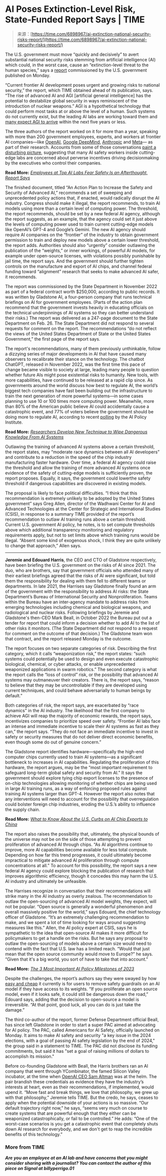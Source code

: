 <!--yml
category: 未分类
date: 2024-05-27 14:49:27
-->

# AI Poses Extinction-Level Risk, State-Funded Report Says | TIME

> 来源：[https://time.com/6898967/ai-extinction-national-security-risks-report/](https://time.com/6898967/ai-extinction-national-security-risks-report/)

The U.S. government must move “quickly and decisively” to avert substantial national security risks stemming from artificial intelligence (AI) which could, in the worst case, cause an “extinction-level threat to the human species,” says a [report](https://www.gladstone.ai/action-plan) commissioned by the U.S. government published on Monday.

“Current frontier AI development poses urgent and growing risks to national security,” the report, which TIME obtained ahead of its publication, says. “The rise of advanced AI and AGI [artificial general intelligence] has the potential to destabilize global security in ways reminiscent of the introduction of nuclear weapons.” AGI is a hypothetical technology that could perform most tasks at or above the level of a human. Such systems do not currently exist, but the leading AI labs are working toward them and [many expect AGI to arrive](https://time.com/6556168/when-ai-outsmart-humans/) within the next five years or less.

The three authors of the report worked on it for more than a year, speaking with more than 200 government employees, experts, and workers at frontier AI companies—like [OpenAI](https://time.com/6684266/openai-democracy-artificial-intelligence/), [Google DeepMind](https://time.com/6343450/gemini-google-deepmind-ai/), [Anthropic](https://time.com/collection/time100-ai/6309047/daniela-and-dario-amodei/) and [Meta](https://time.com/6694432/yann-lecun-meta-ai-interview/)— as part of their research. Accounts from some of those conversations [paint a disturbing picture](https://time.com/6898961/ai-labs-safety-concerns-report/), suggesting that many AI safety workers inside cutting-edge labs are concerned about perverse incentives driving decisionmaking by the executives who control their companies.

**Read More:** *[Employees at Top AI Labs Fear Safety Is an Afterthought, Report Says](https://time.com/6898961/ai-labs-safety-concerns-report)*

The finished document, titled “An Action Plan to Increase the Safety and Security of Advanced AI,” recommends a set of sweeping and unprecedented policy actions that, if enacted, would radically disrupt the AI industry. Congress should make it illegal, the report recommends, to train AI models using more than a certain level of computing power. The threshold, the report recommends, should be set by a new federal AI agency, although the report suggests, as an example, that the agency could set it just above the levels of computing power used to train current cutting-edge models like OpenAI’s GPT-4 and Google’s Gemini. The new AI agency should require AI companies on the “frontier” of the industry to obtain government permission to train and deploy new models above a certain lower threshold, the report adds. Authorities should also “urgently” consider outlawing the publication of the “weights,” or inner workings, of powerful AI models, for example under open-source licenses, with violations possibly punishable by jail time, the report says. And the government should further tighten controls on the manufacture and export of AI chips, and channel federal funding toward “alignment” research that seeks to make advanced AI safer, it recommends.

The report was commissioned by the State Department in November 2022 as part of a federal contract worth $250,000, according to public records. It was written by Gladstone AI, a four-person company that runs technical briefings on AI for government employees. (Parts of the action plan recommend that the government invests heavily in educating officials on the technical underpinnings of AI systems so they can better understand their risks.) The report was delivered as a 247-page document to the State Department on Feb. 26\. The State Department did not respond to several requests for comment on the report. The recommendations “do not reflect the views of the United States Department of State or the United States Government,” the first page of the report says.

The report's recommendations, many of them previously unthinkable, follow a dizzying series of major developments in AI that have caused many observers to recalibrate their stance on the technology. The chatbot ChatGPT, released in November 2022, was the first time this pace of change became visible to society at large, leading many people to question whether future AIs might pose existential risks to humanity. New tools, with more capabilities, have continued to be released at a rapid clip since. As governments around the world discuss how best to regulate AI, the world’s biggest tech companies have fast been building out the infrastructure to train the next generation of more powerful systems—in some cases planning to use 10 or 100 times more computing power. Meanwhile, more than 80% of the American public believe AI could accidentally cause a catastrophic event, and 77% of voters believe the government should be doing more to regulate AI, according to recent [polling](https://theaipi.org/) by the AI Policy Institute.

**Read More:** *[Researchers Develop New Technique to Wipe Dangerous Knowledge From AI Systems](https://time.com/6878893/ai-artificial-intelligence-dangerous-knowledge/)*

Outlawing the training of advanced AI systems above a certain threshold, the report states, may “moderate race dynamics between all AI developers” and contribute to a reduction in the speed of the chip industry manufacturing faster hardware. Over time, a federal AI agency could raise the threshold and allow the training of more advanced AI systems once evidence of the safety of cutting-edge models is sufficiently proven, the report proposes. Equally, it says, the government could lowerthe safety threshold if dangerous capabilities are discovered in existing models.

The proposal is likely to face political difficulties. “I think that this recommendation is extremely unlikely to be adopted by the United States government” says Greg Allen, director of the Wadhwani Center for AI and Advanced Technologies at the Center for Strategic and International Studies (CSIS), in response to a summary TIME provided of the report’s recommendation to outlaw AI training runs above a certain threshold. Current U.S. government AI policy, he notes, is to set compute thresholds above which additional transparency monitoring and regulatory requirements apply, but not to set limits above which training runs would be illegal. “Absent some kind of exogenous shock, I think they are quite unlikely to change that approach,” Allen says.

* * *

**Jeremie and Edouard Harris**, the CEO and CTO of Gladstone respectively, have been briefing the U.S. government on the risks of AI since 2021\. The duo, who are brothers, say that government officials who attended many of their earliest briefings agreed that the risks of AI were significant, but told them the responsibility for dealing with them fell to different teams or departments. In late 2021, the Harrises say Gladstone finally found an arm of the government with the responsibility to address AI risks: the State Department’s Bureau of International Security and Nonproliferation. Teams within the Bureau have an inter-agency mandate to address risks from emerging technologies including chemical and biological weapons, and radiological and nuclear risks. Following briefings by Jeremie and Gladstone's then-CEO Mark Beall, in October 2022 the Bureau put out a tender for report that could inform a decision whether to add AI to the list of other risks it monitors. (The State Department did not respond to a request for comment on the outcome of that decision.) The Gladstone team won that contract, and the report released Monday is the outcome.

The report focuses on two separate categories of risk. Describing the first category, which it calls “weaponization risk,” the report states: “such systems could potentially be used to design and even execute catastrophic biological, chemical, or cyber attacks, or enable unprecedented weaponized applications in swarm robotics.” The second category is what the report calls the “loss of control” risk, or the possibility that advanced AI systems may outmaneuver their creators. There is, the report says, “reason to believe that they may be uncontrollable if they are developed using current techniques, and could behave adversarially to human beings by default.”

Both categories of risk, the report says, are exacerbated by “race dynamics” in the AI industry. The likelihood that the first company to achieve AGI will reap the majority of economic rewards, the report says, incentivizes companies to prioritize speed over safety. “Frontier AI labs face an intense and immediate incentive to scale their AI systems as fast as they can,” the report says. “They do not face an immediate incentive to invest in safety or security measures that do not deliver direct economic benefits, even though some do out of genuine concern.”

The Gladstone report identifies hardware—specifically the high-end computer chips currently used to train AI systems—as a significant bottleneck to increases in AI capabilities. Regulating the proliferation of this hardware, the report argues, may be the “most important requirement to safeguard long-term global safety and security from AI.” It says the government should explore tying chip export licenses to the presence of on-chip technologies allowing monitoring of whether chips are being used in large AI training runs, as a way of enforcing proposed rules against training AI systems larger than GPT-4\. However the report also notes that any interventions will need to account for the possibility that overregulation could bolster foreign chip industries, eroding the U.S.’s ability to influence the supply chain.

**Read More:** *[What to Know About the U.S. Curbs on AI Chip Exports to China](https://time.com/6324619/us-biden-ai-chips-china/)*

The report also raises the possibility that, ultimately, the physical bounds of the universe may not be on the side of those attempting to prevent proliferation of advanced AI through chips. “As AI algorithms continue to improve, more AI capabilities become available for less total compute. Depending on how far this trend progresses, it could ultimately become impractical to mitigate advanced AI proliferation through compute concentrations at all.” To account for this possibility, the report says a new federal AI agency could explore blocking the publication of research that improves algorithmic efficiency, though it concedes this may harm the U.S. AI industry and ultimately be unfeasible.

The Harrises recognize in conversation that their recommendations will strike many in the AI industry as overly zealous. The recommendation to outlaw the open-sourcing of advanced AI model weights, they expect, will not be popular. “Open source is generally a wonderful phenomenon and overall massively positive for the world,” says Edouard, the chief technology officer of Gladstone. “It’s an extremely challenging recommendation to make, and we spent a lot of time looking for ways around suggesting measures like this.” Allen, the AI policy expert at CSIS, says he is sympathetic to the idea that open-source AI makes it more difficult for policymakers to get a handle on the risks. But he says any proposal to outlaw the open-sourcing of models above a certain size would need to contend with the fact that U.S. law has a limited reach. “Would that just mean that the open source community would move to Europe?” he says. “Given that it's a big world, you sort of have to take that into account.”

**Read More:** [*The 3 Most Important AI Policy Milestones of 2023*](https://time.com/6513046/ai-policy-developments-2023/)

Despite the challenges, the report’s authors say they were swayed by how [easy and cheap](https://arxiv.org/abs/2310.20624) it currently is for users to remove safety guardrails on an AI model if they have access to its weights. “If you proliferate an open source model, even if it looks safe, it could still be dangerous down the road,” Edouard says, adding that the decision to open-source a model is irreversible. “At that point, good luck, all you can do is just take the damage.”

The third co-author of the report, former Defense Department official Beall, has since left Gladstone in order to start a super PAC aimed at advocating for AI policy. The PAC, called Americans for AI Safety, officially launched on Monday. It aims to make AI safety and security "a key issue in the 2024 elections, with a goal of passing AI safety legislation by the end of 2024," the group said in a statement to TIME. The PAC did not disclose its funding commitments, but said it has "set a goal of raising millions of dollars to accomplish its mission."

Before co-founding Gladstone with Beall, the Harris brothers ran an AI company that went through YCombinator, the famed Silicon Valley incubator, at the time when [OpenAI CEO Sam Altman](https://time.com/6342827/ceo-of-the-year-2023-sam-altman/) was at the helm. The pair brandish these credentials as evidence they have the industry’s interests at heart, even as their recommendations, if implemented, would upend it. “Move fast and break things, we love that philosophy, we grew up with that philosophy,” Jeremie tells TIME. But the credo, he says, ceases to apply when the potential downside of your actions is so massive. “Our default trajectory right now,” he says, “seems very much on course to create systems that are powerful enough that they either can be weaponized catastrophically, or fail to be controlled.” He adds: “One of the worst-case scenarios is you get a catastrophic event that completely shuts down AI research for everybody, and we don't get to reap the incredible benefits of this technology.”

### More from TIME

***Are you an employee at an AI lab and have concerns that you might consider sharing with a journalist? You can contact the author of this piece on Signal at billyperrigo.01***